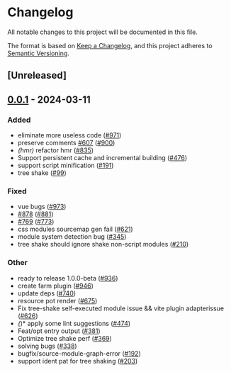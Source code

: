 # Changelog
All notable changes to this project will be documented in this file.

The format is based on [Keep a Changelog](https://keepachangelog.com/en/1.0.0/),
and this project adheres to [Semantic Versioning](https://semver.org/spec/v2.0.0.html).

## [Unreleased]

## [0.0.1](https://github.com/ErKeLost/farm/releases/tag/farmfe_plugin_tree_shake-v0.0.1) - 2024-03-11

### Added
- eliminate more useless code ([#971](https://github.com/ErKeLost/farm/pull/971))
- preserve comments [#607](https://github.com/ErKeLost/farm/pull/607) ([#900](https://github.com/ErKeLost/farm/pull/900))
- *(hmr)* refactor hmr ([#835](https://github.com/ErKeLost/farm/pull/835))
- Support persistent cache and incremental building ([#476](https://github.com/ErKeLost/farm/pull/476))
- support script minification ([#191](https://github.com/ErKeLost/farm/pull/191))
- tree shake ([#99](https://github.com/ErKeLost/farm/pull/99))

### Fixed
- vue bugs ([#973](https://github.com/ErKeLost/farm/pull/973))
- [#878](https://github.com/ErKeLost/farm/pull/878) ([#881](https://github.com/ErKeLost/farm/pull/881))
- [#769](https://github.com/ErKeLost/farm/pull/769) ([#773](https://github.com/ErKeLost/farm/pull/773))
- css modules sourcemap gen fail ([#621](https://github.com/ErKeLost/farm/pull/621))
- module system detection bug ([#345](https://github.com/ErKeLost/farm/pull/345))
- tree shake should ignore shake non-script modules ([#210](https://github.com/ErKeLost/farm/pull/210))

### Other
- ready to release 1.0.0-beta ([#936](https://github.com/ErKeLost/farm/pull/936))
- create farm plugin ([#946](https://github.com/ErKeLost/farm/pull/946))
- update deps ([#740](https://github.com/ErKeLost/farm/pull/740))
- resource pot render ([#675](https://github.com/ErKeLost/farm/pull/675))
- Fix tree-shake self-executed module issue && vite plugin adapterissue ([#626](https://github.com/ErKeLost/farm/pull/626))
- *(*)* apply some lint suggestions ([#474](https://github.com/ErKeLost/farm/pull/474))
- Feat/opt entry output ([#381](https://github.com/ErKeLost/farm/pull/381))
- Optimize tree shake perf ([#369](https://github.com/ErKeLost/farm/pull/369))
- solving bugs ([#338](https://github.com/ErKeLost/farm/pull/338))
- bugfix/source-module-graph-error ([#192](https://github.com/ErKeLost/farm/pull/192))
- support ident pat for tree shaking ([#203](https://github.com/ErKeLost/farm/pull/203))
